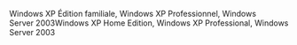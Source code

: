 <span data-ttu-id="161ff-101">Windows XP Édition familiale, Windows XP Professionnel, Windows Server 2003</span><span class="sxs-lookup"><span data-stu-id="161ff-101">Windows XP Home Edition, Windows XP Professional, Windows Server 2003</span></span>